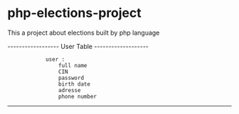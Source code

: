 # php-elections-project
This a project about elections built by php language

------------------ User Table -------------------

                user : 
                    full name
                    CIN
                    password
                    birth date
                    adresse
                    phone number


---------------------------------------------------